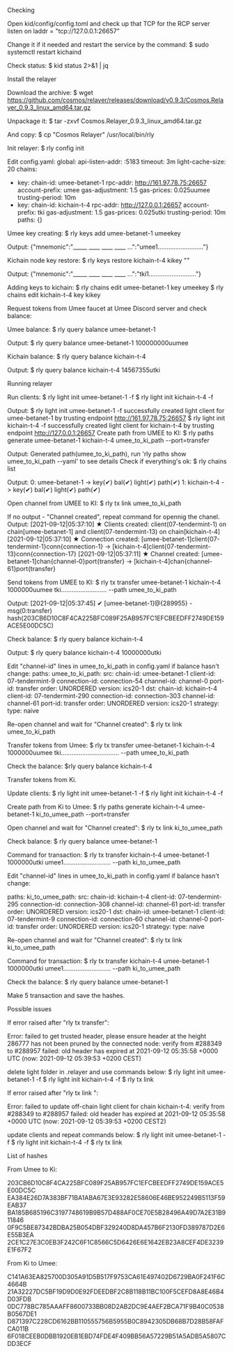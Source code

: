 Checking

Open kid/config/config.toml and check up that TCP for the RCP server listen on laddr = "tcp://127.0.0.1:26657"

Change it if it needed and restart the service by the command: 
$ sudo systemctl restart kichaind

Check status: 
$ kid status 2>&1 | jq

Install the relayer

Download the archive:
$ wget https://github.com/cosmos/relayer/releases/download/v0.9.3/Cosmos.Relayer_0.9.3_linux_amd64.tar.gz

Unpackage it:
$ tar -zxvf Cosmos.Relayer_0.9.3_linux_amd64.tar.gz

And copy:
$ cp "Cosmos Relayer" /usr/local/bin/rly

Init relayer:
$ rly config init

Edit config.yaml:
global:
  api-listen-addr: :5183
  timeout: 3m
  light-cache-size: 20
chains:
- key:
  chain-id: umee-betanet-1
  rpc-addr: http://161.97.78.75:26657
  account-prefix: umee
  gas-adjustment: 1.5
  gas-prices: 0.025uumee
  trusting-period: 10m
- key:
  chain-id: kichain-t-4
  rpc-addr: http://127.0.0.1:26657
  account-prefix: tki
  gas-adjustment: 1.5
  gas-prices: 0.025utki
  trusting-period: 10m
paths: {}

Umee key creating:
$ rly keys add umee-betanet-1 umeekey

Output:
{"mnemonic":"_____ ____ ____ ____ ...":"umee1.........................."}

Kichain node key restore:
$ rly keys restore kichain-t-4 kikey "<mnemonic divided by space>"

Output:
{"mnemonic":"_____ ____ ____ ____ ...":"tki1..........................."}

Adding keys to kichain:
$ rly chains edit umee-betanet-1 key umeekey
$ rly chains edit kichain-t-4 key kikey

Request tokens from Umee faucet at Umee Discord server and check balance:

Umee balance:
$ rly query balance umee-betanet-1

Output:
$ rly query balance umee-betanet-1
100000000uumee
  
Kichain balance:
$ rly query balance kichain-t-4

Output:
$ rly query balance kichain-t-4
14567355utki
  
  
Running relayer
  
Run clients:
$ rly light init umee-betanet-1 -f
$ rly light init kichain-t-4 -f

Output:
$ rly light init umee-betanet-1 -f
successfully created light client for umee-betanet-1 by trusting endpoint http://161.97.78.75:26657
$ rly light init kichain-t-4 -f
successfully created light client for kichain-t-4 by trusting endpoint http://127.0.0.1:26657
Create path from UMEE to KI:
$ rly paths generate umee-betanet-1 kichain-t-4 umee_to_ki_path --port=transfer

Output:
Generated path(umee_to_ki_path), run 'rly paths show umee_to_ki_path --yaml' to see details
Check if everything's ok:
$ rly chains list

Output:
0: umee-betanet-1       -> key(✔) bal(✔) light(✔) path(✔)
1: kichain-t-4          -> key(✔) bal(✔) light(✔) path(✔)

Open channel from UMEE to KI:
$ rly tx link umee_to_ki_path

If no output - "Channel created", repeat command for opennig the chanel. 
Output:
[2021-09-12|05:37:10] ★ Clients created: client(07-tendermint-1) on chain[umee-betanet-1] and client(07-tendermint-13) on chain[kichain-t-4]
[2021-09-12|05:37:10] ★ Connection created: [umee-betanet-1]client{07-tendermint-1}conn{connection-1} -> [kichain-t-4]client{07-tendermint-13}conn{connection-17}
[2021-09-12|05:37:11] ★ Channel created: [umee-betanet-1]chan{channel-0}port{transfer} -> [kichain-t-4]chan{channel-61}port{transfer}

Send tokens from UMEE to KI:
$ rly tx transfer umee-betanet-1 kichain-t-4 1000000uumee tki.......................... --path umee_to_ki_path

Output:
[2021-09-12|05:37:45] ✔ [umee-betanet-1]@{289955} - msg(0:transfer) hash(203CB6D10C8F4CA225BFC089F25AB957FC1EFCBEEDFF2749DE159ACE5E00DC5C)

Check balance:
$ rly query balance kichain-t-4

Output:
$ rly query balance kichain-t-4
10000000utki

Edit "channel-id" lines in umee_to_ki_path in config.yaml if balance hasn't change:
paths:
  umee_to_ki_path:
    src:
      chain-id: umee-betanet-1
      client-id: 07-tendermint-9
      connection-id: connection-54
      channel-id: channel-0
      port-id: transfer
      order: UNORDERED
      version: ics20-1
    dst:
      chain-id: kichain-t-4
      client-id: 07-tendermint-290
      connection-id: connection-303
      channel-id: channel-61
      port-id: transfer
      order: UNORDERED
      version: ics20-1
    strategy:
      type: naive

Re-open channel and wait for "Channel created":
$ rly tx link umee_to_ki_path

Transfer tokens from Umee:
$ rly tx transfer umee-betanet-1 kichain-t-4 1000000uumee tki................................. --path umee_to_ki_path

Check the balance:
$rly query balance kichain-t-4

Transfer tokens from Ki. 

Update clients:
$ rly light init umee-betanet-1 -f
$ rly light init kichain-t-4 -f

Create path from Ki to Umee:
$ rly paths generate kichain-t-4 umee-betanet-1 ki_to_umee_path --port=transfer

Open channel and wait for "Channel created":
$ rly tx link ki_to_umee_path

Check balance:
$ rly query balance umee-betanet-1

Command for transaction:
$ rly tx transfer kichain-t-4 umee-betanet-1 1000000utki umee1........................... --path ki_to_umee_path

Edit "channel-id" lines in umee_to_ki_path in config.yaml if balance hasn't change:

paths:
  ki_to_umee_path:
    src:
      chain-id: kichain-t-4
      client-id: 07-tendermint-295
      connection-id: connection-308
      channel-id: channel-61
      port-id: transfer
      order: UNORDERED
      version: ics20-1
    dst:
      chain-id: umee-betanet-1
      client-id: 07-tendermint-9
      connection-id: connection-60
      channel-id: channel-0
      port-id: transfer
      order: UNORDERED
      version: ics20-1
    strategy:
      type: naive
  
Re-open channel and wait for "Channel created":
$ rly tx link ki_to_umee_path

Command for transaction:
$ rly tx transfer kichain-t-4 umee-betanet-1 1000000utki umee1........................... --path ki_to_umee_path

Check the balance:
$ rly query balance umee-betanet-1

Make 5 transaction and save the hashes.

Possible issues

If error raised after "rly tx transfer":

Error: failed to get trusted header, please ensure header at the height 286777 has not been pruned by the connected node: verify from #288349 to #288957 failed: old header has expired at 2021-09-12 05:35:58 +0000 UTC (now: 2021-09-12 05:39:53 +0200 CEST)

delete light folder in .relayer and use commands below:
$ rly light init umee-betanet-1 -f
$ rly light init kichain-t-4 -f
$ rly tx link

If error raised after "rly tx link ":

Error: failed to update off-chain light client for chain kichain-t-4: verify from #288349 to #288957 failed: old header has expired at 2021-09-12 05:35:58 +0000 UTC (now: 2021-09-12 05:39:53 +0200 CEST2)
  
update clients and repeat commands below:
$ rly light init umee-betanet-1 -f
$ rly light init kichain-t-4 -f
$ rly tx link

List of hashes
  
From Umee to Ki:

203CB6D10C8F4CA225BFC089F25AB957FC1EFCBEEDFF2749DE159ACE5E00DC5C
EA384E26D7A383BF71BA1ABA67E3E93282E58606E46BE952249B5113F59EAB37
BA185B685196C3197748619B9B57D488AF0CE70E5B28496A49D7A2E31B911846
0F9C5BE87342BDBA25B054DBF329240D8DA457B6F2130FD389787D2E6E55B3EA
2CE1C27E3C0EB3F242C6F1C8566C5D6426E6E1642EB23A8CEF4DE3239E1F67F2
  
From Ki to Umee:

C141A63EA825700D305A91D5B517F9753CA61E497402D6729BA0F241F6C4664B
21A32227DC5BF19D9D0E92FDEEDBF2C8B118B11BC100F5CEFD8A8E46B4D03FDB
0DC778BC785AAAFF8600733BB08D2AB2DC9E4AEF2BCA71F9B40C0538B0567DE1
D871397C228CD6162BB110555756B5955B0C8942305DB68B7D28B58FAFCA011B
6F018CEEB0DBB1920EB1EBD74FDE4F409BB56A57229B51A5ADB5A5807CDD3ECF
